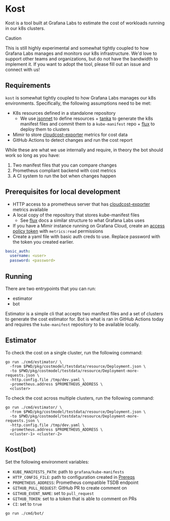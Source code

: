 # Kost

Kost is a tool built at Grafana Labs to estimate the cost of workloads running in our k8s clusters.

> [!CAUTION]
> This is still highly experimental and somewhat tightly coupled to how Grafana Labs manages and monitors our k8s infrastructure.
> We'd love to support other teams and organizations, but do not have the bandwidth to implement it.
> If you want to adopt the tool, please fill out an issue and connect with us!


## Requirements

`kost` is somewhat tightly coupled to how Grafana Labs manages our k8s environments.
Specifically, the following assumptions need to be met:
- K8s resources defined in a standalone repository
  - We use [jsonnet](https://jsonnet.org/) to define resources + [tanka](https://tanka.dev/) to generate the k8s manifest files and commit them to a `kube-manifest` repo + [flux](https://fluxcd.io/) to deploy them to clusters
- Mimir to store [cloudcost-exporter](https://github.com/grafana/cloudcost-exporter) metrics for cost data
- GitHub Actions to detect changes and run the cost report

While these are what we use internally and require, in theory the bot should work so long as you have:
1. Two manifest files that you can compare changes
2. Prometheus compliant backend with cost metrics
3. A CI system to run the bot when changes happen


## Prerequisites for local development

- HTTP access to a prometheus server that has [cloudcost-exporter](https://github.com/grafana/cloudcost-exporter) metrics available
- A local copy of the repository that stores kube-manifest files
  - See [flux](https://fluxcd.io/flux/guides/repository-structure/) docs a similar structure to what Grafana Labs uses
- If you have a Mimir instance running on Grafana Cloud, create an [access policy token](https://grafana.com/docs/grafana-cloud/account-management/authentication-and-permissions/access-policies/) with `metrics:read` permissions
- Create a yaml file with basic auth creds to use. Replace password with the token you created earlier.

```yaml
basic_auth:
  username: <user>
  password: <password>
```

## Running

There are two entrypoints that you can run:
- estimator
- bot

Estimator is a simple cli that accepts two manifest files and a set of clusters to generate the cost estimator for.
Bot is what is ran in GitHub Actions today and requires the `kube-manifest` repository to be available locally.

## Estimator

To check the cost on a single cluster, run the following command:
```shell
go run ./cmd/estimator/ \
  -from $PWD/pkg/costmodel/testdata/resource/Deployment.json \
  -to $PWD/pkg/costmodel/testdata/resource/Deployment-more-requests.json \
  -http.config.file /tmp/dev.yaml \
  -prometheus.address $PROMETHEUS_ADDRESS \
  <cluster>
```

To check the cost across multiple clusters, run the following command:
```shell
go run ./cmd/estimator/ \
  -from $PWD/pkg/costmodel/testdata/resource/Deployment.json \
  -to $PWD/pkg/costmodel/testdata/resource/Deployment-more-requests.json \
  -http.config.file /tmp/dev.yaml \
  -prometheus.address $PROMETHEUS_ADDRESS \
  <cluster-1> <cluster-2>
```

## Kost(bot)

Set the following environment variables:

- `KUBE_MANIFESTS_PATH`: path to `grafana/kube-manifests`
- `HTTP_CONFIG_FILE`: path to configuration created in [Prereqs](#prerequisites)
- `PROMETHEUS_ADDRESS`: Prometheus compatible TSDB endpoint
- `GITHUB_PULL_REQUEST`: GitHub PR to create comment on
- `GITHUB_EVENT_NAME`: set to `pull_request`
- `GITHUB_TOKEN`: set to a token that is able to comment on PRs
- `CI`: set to `true`

```
go run ./cmd/bot/
```
